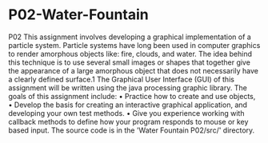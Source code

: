 # P02-Water-Fountain
P02
This assignment involves developing a graphical implementation of a particle system. Particle
systems have long been used in computer graphics to render amorphous objects like: fire,
clouds, and water. The idea behind this technique is to use several small images or shapes
that together give the appearance of a large amorphous object that does not necessarily have a
clearly defined surface.1 The Graphical User Interface (GUI) of this assignment will be written
using the java processing graphic library.
The goals of this assignment include:
• Practice how to create and use objects,
• Develop the basis for creating an interactive graphical application, and developing your
own test methods.
• Give you experience working with callback methods to define how your program responds
to mouse or key based input.
The source code is in the 'Water Fountain P02/src/' directory.
